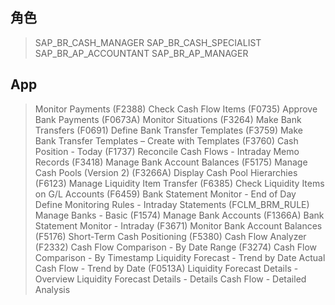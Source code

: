 ## 角色
> SAP_BR_CASH_MANAGER
> SAP_BR_CASH_SPECIALIST
> SAP_BR_AP_ACCOUNTANT
> SAP_BR_AP_MANAGER
## App
> Monitor Payments (F2388)
> Check Cash Flow Items (F0735)
> Approve Bank Payments (F0673A)
> Monitor Situations (F3264)
> Make Bank Transfers (F0691)
> Define Bank Transfer Templates (F3759)
> Make Bank Transfer Templates – Create with Templates (F3760)
> Cash Position - Today (F1737)
> Reconcile Cash Flows - Intraday Memo Records (F3418)
> Manage Bank Account Balances (F5175)
> Manage Cash Pools (Version 2) (F3266A)
> Display Cash Pool Hierarchies (F6123)
> Manage Liquidity Item Transfer (F6385)
> Check Liquidity Items on G/L Accounts (F6459)
> Bank Statement Monitor - End of Day
> Define Monitoring Rules - Intraday Statements (FCLM_BRM_RULE)
> Manage Banks - Basic (F1574)
> Manage Bank Accounts (F1366A)
> Bank Statement Monitor - Intraday (F3671)
> Monitor Bank Account Balances (F5176)
> Short-Term Cash Positioning (F5380)
> Cash Flow Analyzer (F2332)
> Cash Flow Comparison - By Date Range (F3274)
> Cash Flow Comparison - By Timestamp
> Liquidity Forecast - Trend by Date
> Actual Cash Flow - Trend by Date (F0513A)
> Liquidity Forecast Details - Overview
> Liquidity Forecast Details - Details
> Cash Flow - Detailed Analysis